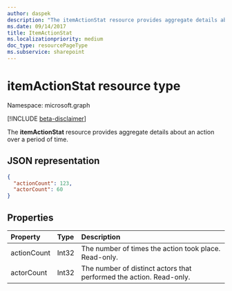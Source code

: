 ```yaml
---
author: daspek
description: "The itemActionStat resource provides aggregate details about an action over a period of time."
ms.date: 09/14/2017
title: ItemActionStat
ms.localizationpriority: medium
doc_type: resourcePageType
ms.subservice: sharepoint
---
```

# itemActionStat resource type

Namespace: microsoft.graph

[!INCLUDE [beta-disclaimer](../../includes/beta-disclaimer.md)]

The **itemActionStat** resource provides aggregate details about an action over a period of time.

## JSON representation

<!-- {
  "blockType": "resource",
  "optionalProperties": [ ],
  "@type": "microsoft.graph.itemActionStat",
}-->

```json
{
  "actionCount": 123,
  "actorCount": 60
}
```

## Properties

| Property    | Type  | Description
|:------------|:------|:-------------------------------------------------------
| actionCount | Int32 | The number of times the action took place. Read-only.
| actorCount  | Int32 | The number of distinct actors that performed the action. Read-only.

<!--
{
  "type": "#page.annotation",
  "description": "The ItemActionStat object provides aggregate details about an action over a period of time.",
  "keywords": "activities,activity,action,analytics",
  "section": "documentation",
  "tocPath": "Resources/ItemActionStat",
  "suppressions": []
}
-->


